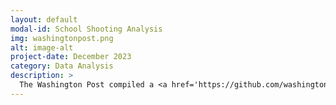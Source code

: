 ```yaml
---
layout: default
modal-id: School Shooting Analysis
img: washingtonpost.png
alt: image-alt
project-date: December 2023
category: Data Analysis
description: >
  The Washington Post compiled a <a href='https://github.com/washingtonpost/data-school-shootings.git' target='_blank'>database</a> that includes reported incidents of various gunfire during school hours from 1999 to 2022. We cleaned, wrangled, and analyzed this database in R Studio to delve into the pressing issue that is school shootings. Key incidents highlighted include the tragic events at Robb Elementary School, Columbine High School, Sandy Hook Elementary School, and Marjory Stoneman Douglas High School. Our review emphasizes the role of mental health and highlights the alarming statistic that 78% of school shooters under 18 acquired their weapons from home. We concluded with a call to action for the promotion of safe storage laws to prevent unauthorized access to firearms. The presentation can be found here: <a href='/img/portfolio/school.pdf' target='_blank'>A Plan to Keep Students Safe</a>
---
```

